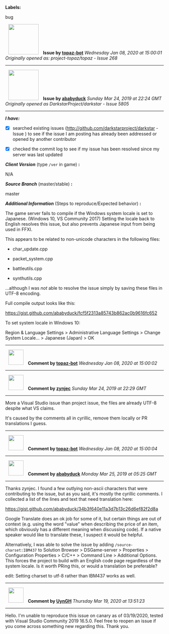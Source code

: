 **Labels:**

bug



<a href="https://github.com/topaz-bot"><img src="https://avatars3.githubusercontent.com/u/59651103?v=4" width="96" height="96" hspace="10"></img></a> **Issue by [topaz-bot](https://github.com/topaz-bot)**
_Wednesday Jan 08, 2020 at 15:00:01_
_Originally opened as: project-topaz/topaz - Issue 268_

----

<a href="https://github.com/ababyduck"><img src="https://avatars3.githubusercontent.com/u/9102794?v=4"  width="96" height="96" hspace="10"></img></a> **Issue by [ababyduck](https://github.com/ababyduck)**
_Sunday Mar 24, 2019 at 22:24 GMT_
_Originally opened as DarkstarProject/darkstar - Issue 5805_

----

<!-- place 'x' mark between square [] brackets to checkmark box -->

**_I have:_**

- [x] searched existing issues (http://github.com/darkstarproject/darkstar - Issue ) to see if the issue I am posting has already been addressed or opened by another contributor
- [x] checked the commit log to see if my issue has been resolved since my server was last updated


<!-- Issues will be closed without being looked into if the following information is missing (unless its not applicable). -->

**_Client Version_** (type `/ver` in game) **:** 
N/A

**_Source Branch_** (master/stable) **:** 
master

<!-- If there is a server you know we can reproduce this on right now, please mention it here. -->
**_Additional Information_** (Steps to reproduce/Expected behavior) **:** 
The game server fails to compile if the Windows system locale is set to Japanese. (Windows 10, VS Community 2017) Setting the locale back to English resolves this issue, but also prevents Japanese input from being used in FFXI.

This appears to be related to non-unicode characters in the following files:
- char_update.cpp
- packet_system.cpp
- battleutils.cpp
- synthutils.cpp

...although I was *not* able to resolve the issue simply by saving these files in UTF-8 encoding.

Full compile output looks like this:
https://gist.github.com/ababyduck/fcf5f2313a85743b862ac0b9616fc652

To set system locale in Windows 10:
Region & Language Settings > Administrative Language Settings > Change System Locale... > Japanese (Japan) > OK



----
<a href="https://github.com/topaz-bot"><img src="https://avatars3.githubusercontent.com/u/59651103?v=4" width="48" height="48" hspace="10"></img></a> **Comment by [topaz-bot](https://github.com/topaz-bot)**
_Wednesday Jan 08, 2020 at 15:00:02_

----

<a href="https://github.com/zynjec"><img src="https://avatars3.githubusercontent.com/u/17911103?v=4"  width="48" height="48" hspace="10"></img></a> **Comment by [zynjec](https://github.com/zynjec)**
_Sunday Mar 24, 2019 at 22:29 GMT_

----

More a Visual Studio issue than project issue, the files are already UTF-8 despite what VS claims.

It's caused by the comments all in cyrillic, remove them locally or PR translations I guess.



----
<a href="https://github.com/topaz-bot"><img src="https://avatars3.githubusercontent.com/u/59651103?v=4" width="48" height="48" hspace="10"></img></a> **Comment by [topaz-bot](https://github.com/topaz-bot)**
_Wednesday Jan 08, 2020 at 15:00:04_

----

<a href="https://github.com/ababyduck"><img src="https://avatars3.githubusercontent.com/u/9102794?v=4"  width="48" height="48" hspace="10"></img></a> **Comment by [ababyduck](https://github.com/ababyduck)**
_Monday Mar 25, 2019 at 05:25 GMT_

----

Thanks zynjec. I found a few outlying non-ascii characters that were contributing to the issue, but as you said, it's mostly the cyrillic comments. I collected a list of the lines and text that need translation here:

https://gist.github.com/ababyduck/34b3f640e11a3d7b13c26d6ef82f2d8a

Google Translate does an ok job for some of it, but certain things are out of context (e.g. using the word "value" when describing the price of an item, which obviously has a different meaning when discussing code). If a native speaker would like to translate these, I suspect it would be helpful.

Alternatively, I was able to solve the issue by adding `/source-charset:IBM437` to Solution Browser > DSGame-server > Properties > Configuration Properties > C/C++ > Command Line > Additional Options. This forces the project to build with an English code page regardless of the system locale. Is it worth PRing this, or would a translation be preferable?

edit: Setting charset to utf-8 rather than IBM437 works as well.



----
<a href="https://github.com/UynGH"><img src="https://avatars2.githubusercontent.com/u/40763842?v=4" width="48" height="48" hspace="10"></img></a> **Comment by [UynGH](https://github.com/UynGH)**
_Thursday Mar 19, 2020 at 13:51:23_

----

Hello. I'm unable to reproduce this issue on canary as of 03/19/2020, tested with Visual Studio Community 2019 16.5.0. Feel free to reopen an issue if you come across something new regarding this. Thank you.
